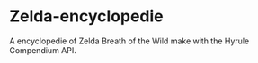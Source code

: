 # Zelda-encyclopedie
A encyclopedie of Zelda Breath of the Wild make with the Hyrule Compendium API.
